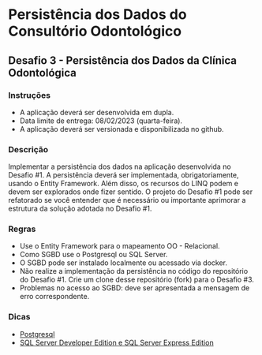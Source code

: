 # Persistência dos Dados do Consultório Odontológico

## Desafio 3 - Persistência dos Dados da Clínica Odontológica

### Instruções
- A aplicação deverá ser desenvolvida em dupla.
- Data limite de entrega: 08/02/2023 (quarta-feira).
- A aplicação deverá ser versionada e disponibilizada no github.

### Descrição
Implementar a persistência dos dados na aplicação desenvolvida no Desafio #1. A
persistência deverá ser implementada, obrigatoriamente, usando o Entity Framework.
Além disso, os recursos do LINQ podem e devem ser explorados onde fizer sentido. O
projeto do Desafio #1 pode ser refatorado se você entender que é necessário ou
importante aprimorar a estrutura da solução adotada no Desafio #1.

### Regras
- Use o Entity Framework para o mapeamento OO - Relacional.
- Como SGBD use o Postgresql ou SQL Server.
- O SGBD pode ser instalado localmente ou acessado via docker.
- Não realize a implementação da persistência no código do repositório do
Desafio #1. Crie um clone desse repositório (fork) para o Desafio #3.
- Problemas no acesso ao SGBD: deve ser apresentada a mensagem de erro
correspondente.

### Dicas
- [Postgresql](https://www.postgresql.org/download/)
- [SQL Server Developer Edition e SQL Server Express Edition](https://www.microsoft.com/pt-br/sql-server/sql-server-downloads)
